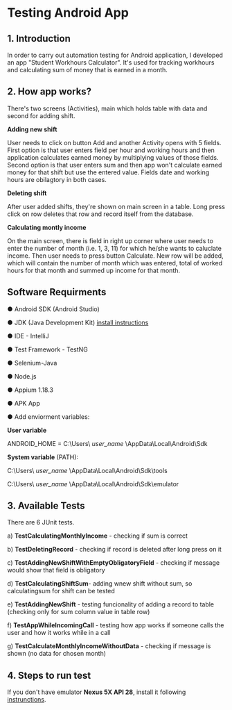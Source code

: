 # Testing Android App

## 1. Introduction 
In order to carry out automation testing for Android application, I developed an app "Student Workhours Calculator".
It's used for tracking workhours and calculating sum of money that is earned in a month. 

## 2. How app works?
There's two screens (Activities), main which holds table with data and second for adding shift.  

**Adding new shift**

User needs to click on button Add and another Activity opens with 5 fields.
First option is that user enters field per hour and working hours and then application calculates earned money by multiplying values of those fields. 
Second option is that user enters sum and then app won't calculate earned money for that shift but use the entered value. 
Fields date and working hours are obilagtory in both cases. 

**Deleting shift**

After user added shifts, they're shown on main screen in a table. Long press click on row deletes that row and record
itself from the database.

**Calculating montly income**

On the main screen, there is field in right up corner where user needs to enter the number of month (i.e. 1, 3, 11) for which he/she wants to caluclate income. Then user needs to press button Calculate. New row will be added, which will contain the number of month which was entered, 
total of worked hours for that month and summed up income for that month. 

## Software Requirments 
● Android SDK (Android Studio) 

● JDK (Java Development Kit) [install instructions](https://codenotfound.com/java-download-install-jdk-8-windows.html)

● IDE - IntelliJ

● Test Framework - TestNG

● Selenium-Java 

● Node.js 

● Appium 1.18.3 

● APK App 

● Add enviorment variables: 

**User variable**

ANDROID_HOME = C:\Users\ *user_name* \AppData\Local\Android\Sdk

**System variable** (PATH):

C:\Users\ *user_name* \AppData\Local\Android\Sdk\tools

C:\Users\ *user_name* \AppData\Local\Android\Sdk\emulator

## 3. Available Tests 
There are 6 JUnit tests.

a) **TestCalculatingMonthlyIncome** - checking if sum is correct	

b) **TestDeletingRecord** - checking if record is deleted after long press on it	

c) **TestAddingNewShiftWithEmptyObligatoryField** - checking if message would show that field is obligatory

d) **TestCalculatingShiftSum**- adding wnew shift without sum, so calculatingsum for shift can be tested

e) **TestAddingNewShift** - testing funcionality of adding a record to table (checking only for sum column value in table row)	

f) **TestAppWhileIncomingCall** - testing how app works if someone calls the user and how it works while in a call	

g) **TestCalculateMonthlyIncomeWithoutData** - checking if message is shown (no data for chosen month)

## 4. Steps to run test
If you don't have emulator **Nexus 5X API 28**, install it following [instrunctions](https://developer.android.com/studio/run/managing-avds).
 
  
 
 
